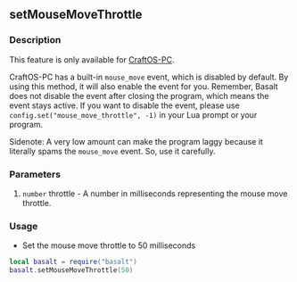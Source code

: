## setMouseMoveThrottle

### Description

This feature is only available for [CraftOS-PC](https://www.craftos-pc.cc).

CraftOS-PC has a built-in `mouse_move` event, which is disabled by default. By using this method, it will also enable the event for you. Remember, Basalt does not disable the event after closing the program, which means the event stays active. If you want to disable the event, please use `config.set("mouse_move_throttle", -1)` in your Lua prompt or your program.

Sidenote: A very low amount can make the program laggy because it literally spams the `mouse_move` event. So, use it carefully.

### Parameters

1. `number` throttle - A number in milliseconds representing the mouse move throttle.

### Usage

* Set the mouse move throttle to 50 milliseconds

```lua
local basalt = require("basalt")
basalt.setMouseMoveThrottle(50)
```
